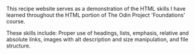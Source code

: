 This recipe website serves as a demonstration of the HTML skills I have learned throughout the HTML portion of The Odin Project 'Foundations' course.

These skills include: Proper use of headings, lists, emphasis, relative and absolute links, images with alt description and size manipulation, and file structure.